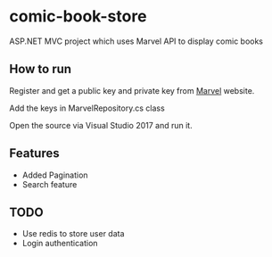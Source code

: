 # comic-book-store

ASP.NET MVC project which uses Marvel API to display comic books

## How to run

Register and get a public key and private key from [Marvel](https://developer.marvel.com/) website.

Add the keys in MarvelRepository.cs class

Open the source via Visual Studio 2017 and run it.

## Features

- Added Pagination
- Search feature

## TODO
- Use redis to store user data
- Login authentication

